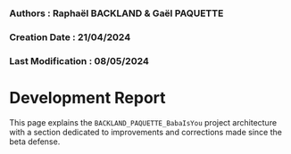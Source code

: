 ### Authors : Raphaël BACKLAND & Gaël PAQUETTE
### Creation Date : 21/04/2024
### Last Modification : 08/05/2024


<h1 align"=center">Development Report</h1>


This page explains the ```BACKLAND_PAQUETTE_BabaIsYou``` project architecture with a section dedicated to improvements and corrections made since the beta defense.